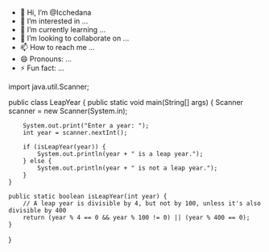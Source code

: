 - 👋 Hi, I’m @Icchedana
- 👀 I’m interested in ...
- 🌱 I’m currently learning ...
- 💞️ I’m looking to collaborate on ...
- 📫 How to reach me ...
- 😄 Pronouns: ...
- ⚡ Fun fact: ...

<!---
Icchedana/Icchedana is a ✨ special ✨ repository because its `README.md` (this file) appears on your GitHub profile.
You can click the Preview link to take a look at your changes.
--->
import java.util.Scanner;

public class LeapYear {
    public static void main(String[] args) {
        Scanner scanner = new Scanner(System.in);

        System.out.print("Enter a year: ");
        int year = scanner.nextInt();

        if (isLeapYear(year)) {
            System.out.println(year + " is a leap year.");
        } else {
            System.out.println(year + " is not a leap year.");
        }
    }

    public static boolean isLeapYear(int year) {
        // A leap year is divisible by 4, but not by 100, unless it's also divisible by 400
        return (year % 4 == 0 && year % 100 != 0) || (year % 400 == 0);
    }
}
